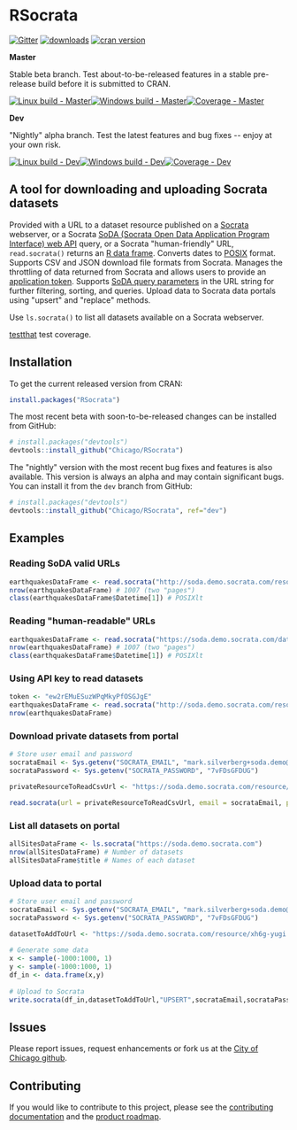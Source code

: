 RSocrata
========

[![Gitter](https://badges.gitter.im/gitterHQ/gitter.svg)](https://gitter.im/Chicago/RSocrata)
[![downloads](http://cranlogs.r-pkg.org/badges/RSocrata)](https://CRAN.R-project.org/package=RSocrata)
[![cran version](http://www.r-pkg.org/badges/version/RSocrata)](https://CRAN.R-project.org/package=RSocrata)

**Master** 

Stable beta branch. Test about-to-be-released features in a stable pre-release build before it is submitted to CRAN.

[![Linux build - Master](https://img.shields.io/travis/Chicago/RSocrata/master.svg?style=flat-square&label=Linux%20build)](https://travis-ci.org/Chicago/RSocrata)[![Windows build - Master](https://img.shields.io/appveyor/ci/tomschenkjr/RSocrata/master.svg?style=flat-square&label=Windows%20build)](https://ci.appveyor.com/project/tomschenkjr/rsocrata/branch/master)[![Coverage - Master](https://img.shields.io/coveralls/Chicago/RSocrata/master.svg?style=flat-square&label=Coverage)](https://coveralls.io/github/Chicago/RSocrata?branch=master)

**Dev**

"Nightly" alpha branch. Test the latest features and bug fixes -- enjoy at your own risk.

[![Linux build - Dev](https://img.shields.io/travis/Chicago/RSocrata/dev.svg?style=flat-square&label=Linux%20build)](https://travis-ci.org/Chicago/RSocrata)[![Windows build - Dev](https://img.shields.io/appveyor/ci/tomschenkjr/RSocrata/dev.svg?style=flat-square&label=Windows%20build)](https://ci.appveyor.com/project/tomschenkjr/rsocrata/branch/dev)[![Coverage - Dev](https://img.shields.io/coveralls/Chicago/RSocrata/dev.svg?style=flat-square&label=Coverage)](https://coveralls.io/github/Chicago/RSocrata?branch=dev)

A tool for downloading and uploading Socrata datasets
-----------------------------------------------------

Provided with a URL to a dataset resource published on a [Socrata](http://www.socrata.com) webserver,
or a Socrata [SoDA (Socrata Open Data Application Program Interface) web API](https://dev.socrata.com) query,
or a Socrata "human-friendly" URL, ```read.socrata()```
returns an [R data frame](http://stat.ethz.ch/R-manual/R-devel/library/base/html/data.frame.html).
Converts dates to [POSIX](http://stat.ethz.ch/R-manual/R-devel/library/base/html/DateTimeClasses.html) format.
Supports CSV and JSON download file formats from Socrata.
Manages the throttling of data returned from Socrata and allows users to provide an [application token](https://dev.socrata.com/docs/app-tokens.html).
Supports [SoDA query parameters](https://dev.socrata.com/docs/queries.html) in the URL string for further filtering, sorting, and queries.
Upload data to Socrata data portals using "upsert" and "replace" methods.

Use ```ls.socrata()``` to list all datasets available on a Socrata webserver.

[testthat](https://cran.r-project.org/package=testthat) test coverage.

## Installation


To get the current released version from CRAN:

```R
install.packages("RSocrata")
```

The most recent beta with soon-to-be-released changes can be installed from GitHub:

```R
# install.packages("devtools")
devtools::install_github("Chicago/RSocrata")
```

The "nightly" version with the most recent bug fixes and features is also available. This version is always an alpha and may contain significant bugs. You can install it from the `dev` branch from GitHub:

```R
# install.packages("devtools")
devtools::install_github("Chicago/RSocrata", ref="dev")
```

Examples
--------

### Reading SoDA valid URLs
```r
earthquakesDataFrame <- read.socrata("http://soda.demo.socrata.com/resource/4334-bgaj.csv")
nrow(earthquakesDataFrame) # 1007 (two "pages")
class(earthquakesDataFrame$Datetime[1]) # POSIXlt
```

### Reading "human-readable" URLs
```r
earthquakesDataFrame <- read.socrata("https://soda.demo.socrata.com/dataset/USGS-Earthquakes-for-2012-11-01-API-School-Demo/4334-bgaj")
nrow(earthquakesDataFrame) # 1007 (two "pages")
class(earthquakesDataFrame$Datetime[1]) # POSIXlt
```

### Using API key to read datasets
```r
token <- "ew2rEMuESuzWPqMkyPfOSGJgE"
earthquakesDataFrame <- read.socrata("http://soda.demo.socrata.com/resource/4334-bgaj.csv", app_token = token)
nrow(earthquakesDataFrame)
```

### Download private datasets from portal
```r
# Store user email and password
socrataEmail <- Sys.getenv("SOCRATA_EMAIL", "mark.silverberg+soda.demo@socrata.com")
socrataPassword <- Sys.getenv("SOCRATA_PASSWORD", "7vFDsGFDUG")

privateResourceToReadCsvUrl <- "https://soda.demo.socrata.com/resource/a9g2-feh2.csv" # dataset

read.socrata(url = privateResourceToReadCsvUrl, email = socrataEmail, password = socrataPassword)
```

### List all datasets on portal
```r
allSitesDataFrame <- ls.socrata("https://soda.demo.socrata.com")
nrow(allSitesDataFrame) # Number of datasets
allSitesDataFrame$title # Names of each dataset
```

### Upload data to portal
```r
# Store user email and password
socrataEmail <- Sys.getenv("SOCRATA_EMAIL", "mark.silverberg+soda.demo@socrata.com")
socrataPassword <- Sys.getenv("SOCRATA_PASSWORD", "7vFDsGFDUG")

datasetToAddToUrl <- "https://soda.demo.socrata.com/resource/xh6g-yugi.json" # dataset
 
# Generate some data
x <- sample(-1000:1000, 1)
y <- sample(-1000:1000, 1)
df_in <- data.frame(x,y)
 
# Upload to Socrata
write.socrata(df_in,datasetToAddToUrl,"UPSERT",socrataEmail,socrataPassword)
```

## Issues

Please report issues, request enhancements or fork us at the [City of Chicago github](https://github.com/Chicago/RSocrata/issues).

## Contributing

If you would like to contribute to this project, please see the [contributing documentation](https://github.com/Chicago/RSocrata/blob/master/CONTRIBUTING.md) and the [product roadmap](https://github.com/Chicago/RSocrata/wiki/Roadmap#planned-releases).
